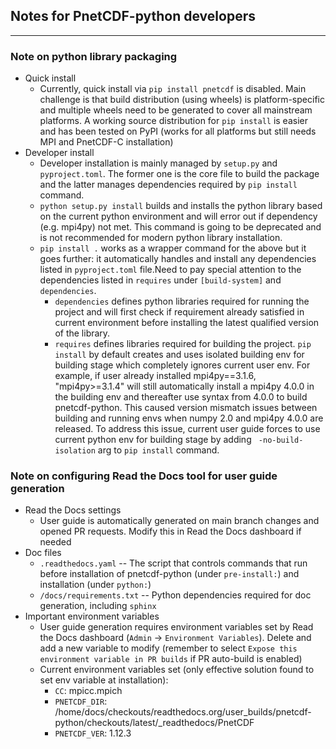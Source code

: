 ## Notes for PnetCDF-python developers
---
### Note on python library packaging
 * Quick install
   * Currently, quick install via `pip install pnetcdf` is disabled. Main challenge is that build distribution (using wheels) is platform-specific and multiple wheels need to be generated to cover all mainstream platforms. A working source distribution for `pip install` is easier and has been tested on PyPI (works for all platforms but still needs MPI and PnetCDF-C installation) 
  * Developer install
    * Developer installation is mainly managed by `setup.py` and `pyproject.toml`. The former one is the core file to build the package and the latter manages dependencies required by `pip install` command.
    * `python setup.py install` builds and installs the python library based on the current python environment and will error out if dependency (e.g. mpi4py) not met. This command is going to be deprecated and is not recommended for modern python library installation.
    * `pip install .` works as a wrapper command for the above but it goes further: it automatically handles and install any dependencies listed in `pyproject.toml` file.Need to pay special attention to the dependencies listed in `requires` under `[build-system]` and `dependencies`. 
      * `dependencies` defines python libraries required for running the project and will first check if requirement already satisfied in current environment before installing the latest qualified version of the library.
      * `requires` defines libraries required for building the project. `pip install` by default creates and uses isolated building env for building stage which completely ignores current user env. For example, if user already installed mpi4py==3.1.6, "mpi4py>=3.1.4" will still automatically install a mpi4py 4.0.0 in the building env and thereafter use syntax from 4.0.0 to build pnetcdf-python. This caused version mismatch issues between building and running envs when numpy 2.0 and mpi4py 4.0.0 are released. To address this issue, current user guide forces to use current python env for building stage by adding ` -no-build-isolation` arg to `pip install` command.

### Note on configuring Read the Docs tool for user guide generation
 * Read the Docs settings
   * User guide is automatically generated on main branch changes and opened PR requests. Modify this in Read the Docs dashboard if needed
 * Doc files
   * `.readthedocs.yaml` -- The script that controls commands that run before installation of pnetcdf-python (under `pre-install:`) and installation (under `python:`)
   * `/docs/requirements.txt` -- Python dependencies required for doc generation, including `sphinx`
 * Important environment variables
   * User guide generation requires environment variables set by Read the Docs dashboard (`Admin` -> `Environment Variables`). Delete and add a new variable to modify (remember to select `Expose this environment variable in PR builds` if PR auto-build is enabled)
   * Current environment variables set (only effective solution found to set env variable at installation):
     * `CC`: mpicc.mpich
     * `PNETCDF_DIR`: /home/docs/checkouts/readthedocs.org/user_builds/pnetcdf-python/checkouts/latest/_readthedocs/PnetCDF
     * `PNETCDF_VER`: 1.12.3